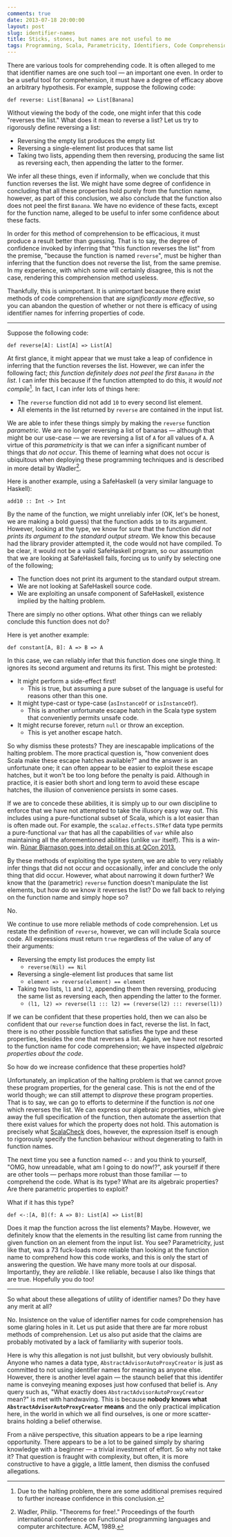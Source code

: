 ```yaml
---
comments: true
date: 2013-07-18 20:00:00
layout: post
slug: identifier-names
title: Sticks, stones, but names are not useful to me
tags: Programming, Scala, Parametricity, Identifiers, Code Comprehension, Bayes' Theorem, Theorems for Free
---
```


There are various tools for comprehending code. It is often alleged to me that identifier names are one such tool — an
important one even. In order to be a useful tool for comprehension, it must have a degree of efficacy above an arbitrary
hypothesis. For example, suppose the following code:

~~~{.Scala}
def reverse: List[Banana] => List[Banana]
~~~

Without viewing the body of the code, one might infer that this code "reverses the list." What does it mean to reverse a
list? Let us try to rigorously define reversing a list:

* Reversing the empty list produces the empty list
* Reversing a single-element list produces that same list
* Taking two lists, appending them then reversing, producing the same list as reversing each, then appending
  the latter to the former.

We infer all these things, even if informally, when we conclude that this function reverses the list. We might have
some degree of confidence in concluding that all these properties hold purely from the function name, however, as part
of this conclusion, we also conclude that the function also does not peel the first `Banana`. We have no evidence of
these facts, except for the function name, alleged to be useful to infer some confidence about these facts.

In order for this method of comprehension to be efficacious, it must produce a result better than guessing. That is to
say, the degree of confidence invoked by inferring that "this function reverses the list" from the premise, "because the
function is named `reverse`", must be higher than inferring that the function does not reverse the list, from the same
premise. In my experience, with which some will certainly disagree, this is not the case, rendering this comprehension
method useless.

Thankfully, this is unimportant. It is unimportant because there exist methods of code comprehension that are
*significantly more effective*, so you can abandon the question of whether or not there is efficacy of using identifier
names for inferring properties of code.

----

Suppose the following code:

~~~{.Scala}
def reverse[A]: List[A] => List[A]
~~~

At first glance, it might appear that we must take a leap of confidence in inferring that the function reverses the list. However, we can infer the following fact; *this function definitely does not peel the first `Banana` in the list*. I can infer this because if
the function attempted to do this, it *would not compile*[^1]. In fact, I can infer lots of things here:

* The `reverse` function did not add `10` to every second list element.
* All elements in the list returned by `reverse` are contained in the input list.

We are able to infer these things simply by making the `reverse` function *parametric*. We are no longer reversing a
list of bananas — although that might be our use-case — we are reversing a list of `A` for all values of `A`. A virtue
of this *parametricity* is that we can infer a significant number of things that *do not occur*. This theme of learning
what does not occur is ubiquitous when deploying these programming techniques and is described in more detail by
Wadler[^2].

Here is another example, using a SafeHaskell (a very similar language to Haskell):

~~~{.Haskell}
add10 :: Int -> Int
~~~

By the name of the function, we might unreliably infer (OK, let's be honest, we are making a bold guess) that the
function adds `10` to its argument. However, looking at the type, we know for sure that the function *did not prints its argument to the standard output stream*. We know this because had the library provider attempted it, the code would
not have compiled. To be clear, it would not be a valid SafeHaskell program, so our assumption that we are looking at
SafeHaskell fails, forcing us to unify by selecting one of the following;

* The function does not print its argument to the standard output stream.
* We are not looking at SafeHaskell source code.
* We are exploiting an unsafe component of SafeHaskell, existence implied by the halting problem.

There are simply no other options. What other things can we reliably conclude this function does not do?

Here is yet another example:

~~~{.Scala}
def constant[A, B]: A => B => A
~~~

In this case, we can reliably infer that this function does one single thing. It ignores its second argument and returns
its first. This might be protested:

* It might perform a side-effect first!
    - This is true, but assuming a pure subset of the language is useful for reasons other than this one.
* It might type-cast or type-case (`asInstanceOf` or `isInstanceOf`).
    - This is another unfortunate escape hatch in the Scala type system that conveniently permits unsafe code.
* It might recurse forever, return `null` or throw an exception.
    - This is yet another escape hatch.

So why dismiss these protests? They are inescapable implications of the halting problem. The more practical question is,
"how convenient does Scala make these escape hatches available?" and the answer is an unfortunate one; it can often
appear to be easier to exploit these escape hatches, but it won't be too long before the penalty is paid. Although in
practice, it is easier both short and long term to avoid these escape hatches, the illusion of convenience persists in
some cases.

If we are to concede these abilities, it is simply up to our own discipline to enforce that we have not attempted to
take the illusory easy way out. This includes using a pure-functional subset of Scala, which is a lot easier than is often made
out. For example, the `scalaz.effects.STRef` data type permits a pure-functional `var` that has all the capabilities of
`var` while also maintaining all the aforementioned abilities (unlike `var` itself). This is a win-win. [Rúnar Bjarnason goes into detail on this at QCon 2013.](https://qconnewyork.com/sites/default/files/QConNY2013_RunarBjarnesson_PurelyFunctionalIO.pdf)

By these methods of exploiting the type system, we are able to very reliably infer things that did not occur and
occasionally, infer and conclude the only thing that did occur. However, what about narrowing it down further? We know
that the (parametric) `reverse` function doesn't manipulate the list elements, but how do we know it reverses the list?
Do we fall back to relying on the function name and simply hope so?

No.

We continue to use more reliable methods of code comprehension. Let us restate the definition of `reverse`, however, we
can will include Scala source code. All expressions must return `true` regardless of the value of any of their
arguments:

* Reversing the empty list produces the empty list
    * `reverse(Nil) == Nil`
* Reversing a single-element list produces that same list
    * `element => reverse(element) == element`
* Taking two lists, `l1` and `l2`, appending them then reversing, producing the same list as reversing each, then
  appending the latter to the former.
    * `(l1, l2) => reverse(l1 ::: l2) == (reverse(l2) ::: reverse(l1))`

If we can be confident that these properties hold, then we can also be confident that our `reverse` function does in
fact, reverse the list. In fact, there is no other possible function that satisfies the type and these properties,
besides the one that reverses a list. Again, we have not resorted to the function name for code comprehension; we have
inspected *algebraic properties about the code*.

So how do we increase confidence that these properties hold?

Unfortunately, an implication of the halting problem is that we cannot prove these program properties, for the general
case. This is not the end of the world though; we can still attempt to *disprove* these program properties. That is to
say, we can go to efforts to determine if the function is *not* one which reverses the list. We can express our
algebraic properties, which give away the full specification of the function, then automate the assertion that there
exist values for which the property does not hold. This automation is precisely what [ScalaCheck](http://code.google.com/p/scalacheck/) does, however, the expression itself is enough to rigorously specify the function behaviour without degenerating to faith in function names.

The next time you see a function named `<-:` and you think to yourself, "OMG, how unreadable, what am I going to do
now!?", ask yourself if there are other tools — perhaps more robust than those familiar — to comprehend the code.
What is its type? What are its algebraic properties? Are there parametric properties to exploit?

What if it has this type?

~~~{.Scala}
def <-:[A, B](f: A => B): List[A] => List[B]
~~~

Does it map the function across the list elements? Maybe. However, we definitely know that the elements in the resulting
list came from running the given function on an element from the input list. You see? Parametricity, just like that, was
a 73 fuck-loads more reliable than looking at the function name to comprehend how this code works, and this is only the
start of answering the question. We have many more tools at our disposal. Importantly, they are _reliable_. I like
reliable, because I also like things that are true. Hopefully you do too!

----

So what about these allegations of utility of identifier names? Do they have any merit at all?

No. Insistence on the value of identifier names for code comprehension has some glaring holes in it. Let us put aside
that there are far more robust methods of comprehension. Let us also put aside that the claims are probably motivated by
a lack of familiarity with superior tools.

Here is why this allegation is not just bullshit, but very obviously bullshit. Anyone who names a data type,
`AbstractAdvisorAutoProxyCreator` is just as committed to not using identifier names for meaning as anyone else.
However, there is another level again — the staunch belief that this identifer name is conveying meaning exposes just
how confused that belief is. Any query such as, "What exactly does `AbstractAdvisorAutoProxyCreator` mean?" is met
with handwaving. This is because __nobody knows what `AbstractAdvisorAutoProxyCreator` means__ and the only practical
implication here, in the world in which we all find ourselves, is one or more scatter-brains holding a belief otherwise.

From a näive perspective, this situation appears to be a ripe learning opportunity. There appears to be a lot to be
gained simply by sharing knowledge with a beginner — a trivial investment of effort. So why not take it? That question
is fraught with complexity, but often, it is more constructive to have a giggle, a little lament, then dismiss the
confused allegations.


[^1]: Due to the halting problem, there are some additional premises required to further increase confidence in this
conclusion.

[^2]: Wadler, Philip. "Theorems for free!." Proceedings of the fourth international conference on Functional programming languages and computer architecture. ACM, 1989.
